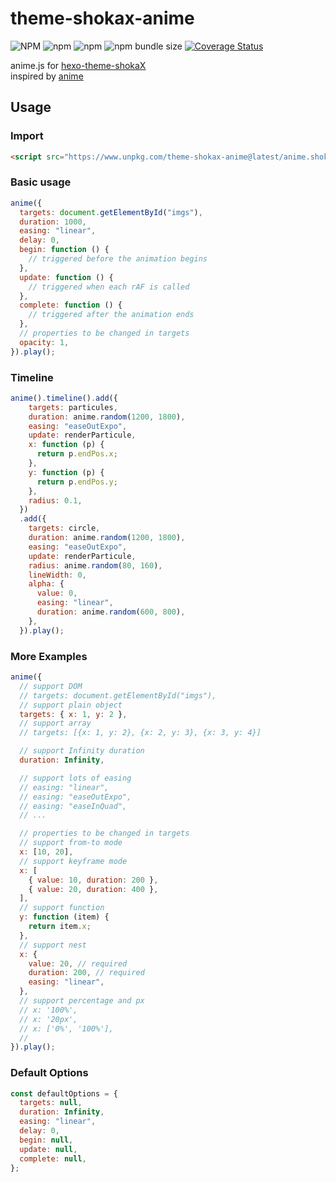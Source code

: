 # theme-shokax-anime

![NPM](https://img.shields.io/npm/l/theme-shokax-anime) ![npm](https://img.shields.io/npm/v/theme-shokax-anime) ![npm](https://img.shields.io/npm/dm/theme-shokax-anime) ![npm bundle size](https://img.shields.io/bundlephobia/minzip/theme-shokax-anime) [![Coverage Status](https://coveralls.io/repos/github/theme-shoka-x/theme-shokax-anime/badge.svg?branch=main)](https://coveralls.io/github/theme-shoka-x/theme-shokax-anime?branch=main)


anime.js for [hexo-theme-shokaX](https://github.com/theme-shoka-x/hexo-theme-shokaX)  
inspired by [anime](https://github.com/juliangarnier/anime)

## Usage
### Import
```html
<script src="https://www.unpkg.com/theme-shokax-anime@latest/anime.shokax.min.js"></script>
```
### Basic usage

```javascript
anime({
  targets: document.getElementById("imgs"),
  duration: 1000,
  easing: "linear",
  delay: 0,
  begin: function () {
    // triggered before the animation begins
  },
  update: function () {
    // triggered when each rAF is called
  },
  complete: function () {
    // triggered after the animation ends
  },
  // properties to be changed in targets
  opacity: 1,
}).play();
```

### Timeline

```javascript
anime().timeline().add({
    targets: particules,
    duration: anime.random(1200, 1800),
    easing: "easeOutExpo",
    update: renderParticule,
    x: function (p) {
      return p.endPos.x;
    },
    y: function (p) {
      return p.endPos.y;
    },
    radius: 0.1,
  })
  .add({
    targets: circle,
    duration: anime.random(1200, 1800),
    easing: "easeOutExpo",
    update: renderParticule,
    radius: anime.random(80, 160),
    lineWidth: 0,
    alpha: {
      value: 0,
      easing: "linear",
      duration: anime.random(600, 800),
    },
  }).play();
```

### More Examples

```javascript
anime({
  // support DOM
  // targets: document.getElementById("imgs"),
  // support plain object
  targets: { x: 1, y: 2 },
  // support array
  // targets: [{x: 1, y: 2}, {x: 2, y: 3}, {x: 3, y: 4}]

  // support Infinity duration
  duration: Infinity,

  // support lots of easing
  // easing: "linear",
  // easing: "easeOutExpo",
  // easing: "easeInQuad",
  // ...

  // properties to be changed in targets
  // support from-to mode
  x: [10, 20],
  // support keyframe mode
  x: [
    { value: 10, duration: 200 },
    { value: 20, duration: 400 },
  ],
  // support function
  y: function (item) {
    return item.x;
  },
  // support nest
  x: {
    value: 20, // required
    duration: 200, // required
    easing: "linear",
  },
  // support percentage and px
  // x: '100%',
  // x: '20px',
  // x: ['0%', '100%'],
  //
}).play();
```

### Default Options

```js
const defaultOptions = {
  targets: null,
  duration: Infinity,
  easing: "linear",
  delay: 0,
  begin: null,
  update: null,
  complete: null,
};
```

